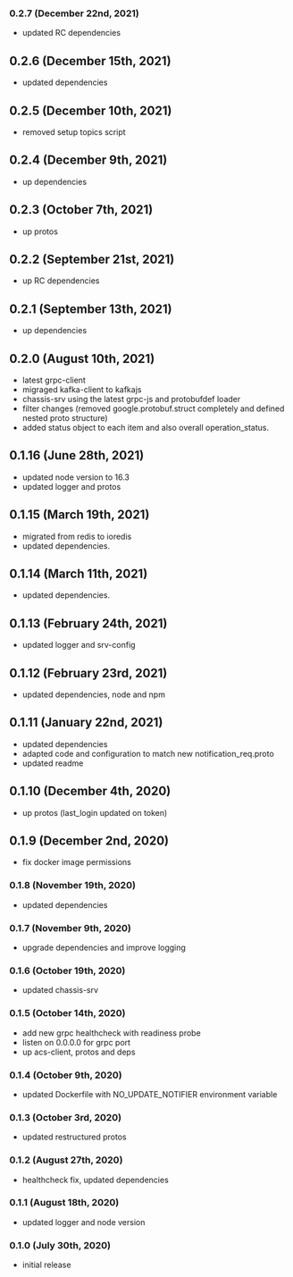 ### 0.2.7 (December 22nd, 2021)

- updated RC dependencies

## 0.2.6 (December 15th, 2021)

- updated dependencies

## 0.2.5 (December 10th, 2021)

- removed setup topics script

## 0.2.4 (December 9th, 2021)

- up dependencies

## 0.2.3 (October 7th, 2021)

- up protos

## 0.2.2 (September 21st, 2021)

- up RC dependencies

## 0.2.1 (September 13th, 2021)

- up dependencies

## 0.2.0 (August 10th, 2021)

- latest grpc-client
- migraged kafka-client to kafkajs
- chassis-srv using the latest grpc-js and protobufdef loader
- filter changes (removed google.protobuf.struct completely and defined nested proto structure)
- added status object to each item and also overall operation_status.

## 0.1.16 (June 28th, 2021)

- updated node version to 16.3
- updated logger and protos

## 0.1.15 (March 19th, 2021)

- migrated from redis to ioredis
- updated dependencies.

## 0.1.14 (March 11th, 2021)

- updated dependencies.

## 0.1.13 (February 24th, 2021)

- updated logger and srv-config

## 0.1.12 (February 23rd, 2021)

- updated dependencies, node and npm

## 0.1.11 (January 22nd, 2021)

- updated dependencies
- adapted code and configuration to match new notification_req.proto
- updated readme

## 0.1.10 (December 4th, 2020)

- up protos (last_login updated on token)

## 0.1.9 (December 2nd, 2020)

- fix docker image permissions

### 0.1.8 (November 19th, 2020)

- updated dependencies

### 0.1.7 (November 9th, 2020)

- upgrade dependencies and improve logging

### 0.1.6 (October 19th, 2020)

- updated chassis-srv

### 0.1.5 (October 14th, 2020)

- add new grpc healthcheck with readiness probe
- listen on 0.0.0.0 for grpc port
- up acs-client, protos and deps

### 0.1.4 (October 9th, 2020)

- updated Dockerfile with NO_UPDATE_NOTIFIER environment variable

### 0.1.3 (October 3rd, 2020)

- updated restructured protos

### 0.1.2 (August 27th, 2020)

- healthcheck fix, updated dependencies

### 0.1.1 (August 18th, 2020)

- updated logger and node version

### 0.1.0 (July 30th, 2020)

- initial release
